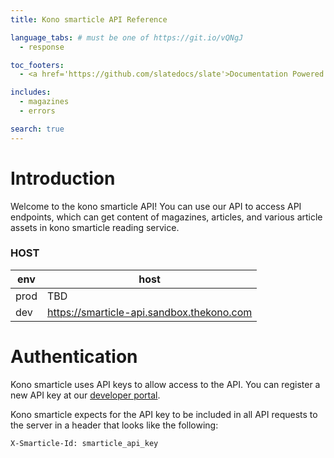 ```yaml
---
title: Kono smarticle API Reference

language_tabs: # must be one of https://git.io/vQNgJ
  - response

toc_footers:
  - <a href='https://github.com/slatedocs/slate'>Documentation Powered by Slate</a>

includes:
  - magazines
  - errors

search: true
---
```


# Introduction

Welcome to the kono smarticle API! You can use our API to access API endpoints, which can get content of magazines, articles, and various article assets in kono smarticle reading service.

### HOST

env | host
--- | -----------
prod | TBD
dev  | https://smarticle-api.sandbox.thekono.com

# Authentication

Kono smarticle uses API keys to allow access to the API. You can register a new API key at our [developer portal](http://example.com/developers).

Kono smarticle expects for the API key to be included in all API requests to the server in a header that looks like the following:

`X-Smarticle-Id: smarticle_api_key`

